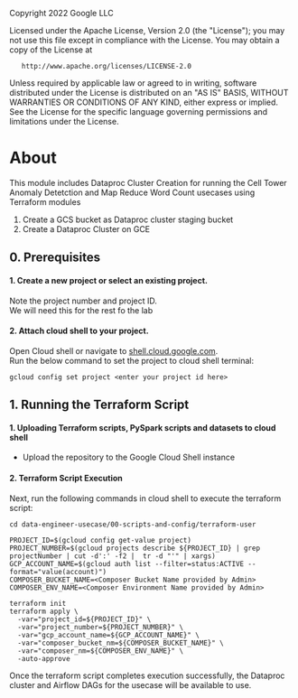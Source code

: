 <!---->
  Copyright 2022 Google LLC
 
  Licensed under the Apache License, Version 2.0 (the "License");
  you may not use this file except in compliance with the License.
  You may obtain a copy of the License at
 
       http://www.apache.org/licenses/LICENSE-2.0
 
  Unless required by applicable law or agreed to in writing, software
  distributed under the License is distributed on an "AS IS" BASIS,
  WITHOUT WARRANTIES OR CONDITIONS OF ANY KIND, either express or implied.
  See the License for the specific language governing permissions and
  limitations under the License.
 <!---->

# About

This module includes Dataproc Cluster Creation for running the Cell Tower Anomaly Detetction and Map Reduce Word Count usecases using Terraform modules <br>

1. Create a GCS bucket as Dataproc cluster staging bucket<br>
2. Create a Dataproc Cluster on GCE<br>

## 0. Prerequisites

#### 1. Create a new project or select an existing project.
Note the project number and project ID. <br>
We will need this for the rest fo the lab

#### 2. Attach cloud shell to your project.
Open Cloud shell or navigate to [shell.cloud.google.com](https://shell.cloud.google.com). <br>
Run the below command to set the project to cloud shell terminal:

```
gcloud config set project <enter your project id here>

```

## 1. Running the Terraform Script

#### 1. Uploading Terraform scripts, PySpark scripts and datasets to cloud shell

- Upload the repository to the Google Cloud Shell instance<br>

#### 2. Terraform Script Execution

Next, run the following commands in cloud shell to execute the terraform script: <br>

```
cd data-engineer-usecase/00-scripts-and-config/terraform-user

PROJECT_ID=$(gcloud config get-value project)                                                   
PROJECT_NUMBER=$(gcloud projects describe ${PROJECT_ID} | grep projectNumber | cut -d':' -f2 |  tr -d "'" | xargs)
GCP_ACCOUNT_NAME=$(gcloud auth list --filter=status:ACTIVE --format="value(account)")
COMPOSER_BUCKET_NAME=<Composer Bucket Name provided by Admin>
COMPOSER_ENV_NAME=<Composer Environment Name provided by Admin>

terraform init
terraform apply \
  -var="project_id=${PROJECT_ID}" \
  -var="project_number=${PROJECT_NUMBER}" \
  -var="gcp_account_name=${GCP_ACCOUNT_NAME}" \
  -var="composer_bucket_nm=${COMPOSER_BUCKET_NAME}" \
  -var="composer_nm=${COMPOSER_ENV_NAME}" \
  -auto-approve
```

Once the terraform script completes execution successfully, the Dataproc cluster and Airflow DAGs for the usecase will be available to use.
